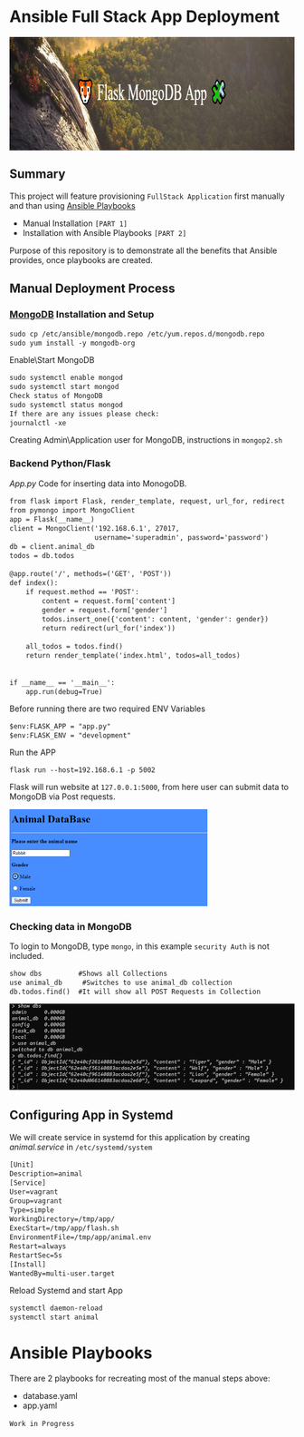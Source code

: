 <p align="center">

# Ansible Full Stack App Deployment

  <img width="900" height="200" src="banner2.png" alt="Material Bread logo" align="center">

</p>

## Summary

This project will feature provisioning `FullStack Application` first manually and than using [Ansible Playbooks](https://docs.ansible.com/ansible/latest/user_guide/playbooks_intro.html)

- Manual Installation `[PART 1]`
- Installation with Ansible Playbooks `[PART 2]`

Purpose of this repository is to demonstrate all the benefits that Ansible provides, once playbooks are created.

## Manual Deployment Process

### [MongoDB](https://www.mongodb.com/docs/) Installation and Setup

```
sudo cp /etc/ansible/mongodb.repo /etc/yum.repos.d/mongodb.repo
sudo yum install -y mongodb-org
```

Enable\Start MongoDB

```
sudo systemctl enable mongod
sudo systemctl start mongod
Check status of MongoDB
sudo systemctl status mongod
If there are any issues please check:
journalctl -xe
```

Creating Admin\Application user for MongoDB, instructions in `mongop2.sh`

### Backend Python/Flask

_App.py_ Code for inserting data into MonogoDB.

```
from flask import Flask, render_template, request, url_for, redirect
from pymongo import MongoClient
app = Flask(__name__)
client = MongoClient('192.168.6.1', 27017,
                     username='superadmin', password='password')
db = client.animal_db
todos = db.todos

@app.route('/', methods=('GET', 'POST'))
def index():
    if request.method == 'POST':
        content = request.form['content']
        gender = request.form['gender']
        todos.insert_one({'content': content, 'gender': gender})
        return redirect(url_for('index'))

    all_todos = todos.find()
    return render_template('index.html', todos=all_todos)


if __name__ == '__main__':
    app.run(debug=True)
```

Before running there are two required ENV Variables

```
$env:FLASK_APP = "app.py"
$env:FLASK_ENV = "development"
```

Run the APP

```
flask run --host=192.168.6.1 -p 5002
```

Flask will run website at `127.0.0.1:5000`, from here user can submit data to MongoDB via Post requests.

<img  width="350"  src="website.png" alt="Material Bread logo" >

### Checking data in MongoDB

To login to MongoDB, type `mongo`, in this example `security Auth` is not included.

```
show dbs         #Shows all Collections
use animal_db     #Switches to use animal_db collection
db.todos.find()  #It will show all POST Requests in Collection
```

<img  width="650"  src="db.png" alt="Material Bread logo" >

## Configuring App in Systemd

We will create service in systemd for this application by creating _animal.service_ in `/etc/systemd/system`

```
[Unit]
Description=animal
[Service]
User=vagrant
Group=vagrant
Type=simple
WorkingDirectory=/tmp/app/
ExecStart=/tmp/app/flash.sh
EnvironmentFile=/tmp/app/animal.env
Restart=always
RestartSec=5s
[Install]
WantedBy=multi-user.target
```

Reload Systemd and start App

```
systemctl daemon-reload
systemctl start animal
```

# Ansible Playbooks

There are 2 playbooks for recreating most of the manual steps above:

- database.yaml
- app.yaml

`Work in Progress`
